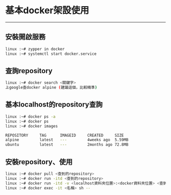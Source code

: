 # 基本docker架設使用
---

## 安裝開啟服務
```bash
linux :~# zypper in docker
linux :~# systemctl start docker.service
```
## 查詢repository
```bash
linux :~# docker search <關鍵字>
上google查docker alpine (建議這個，比較精準)
```
## 基本localhost的repository查詢
```bash
linux :~# docker ps -a
linux :~# docker ps
linux :~# docker images

REPOSITORY     TAG      IMAGEID     CREATED     SIZE
alpine         latest   ---         4weeks ago  5.59MB
ubuntu         latest   ---         2months ago 72.8MB
```

## 安裝repository、使用
```bash
linux :~# docker pull <查到的repository>
linux :~# docker run -itd <查到的repository>
linux :~# docker run -itd -v <localhost資料夾位置>:<docker資料夾位置> <查到的repository> (連結2邊 資料夾)
linux :~# docker exec -it <名稱> sh --
```
